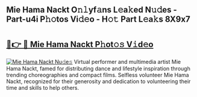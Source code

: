 ## Mie Hama Nackt O𝚗𝚕yf𝚊ns L𝚎a𝚔ed N𝚞𝚍es - Part-u4i P𝚑𝚘tos Vi𝚍𝚎o - H𝚘𝚝 Part L𝚎a𝚔s 8X9x7

# <h2><a href="http://kf5vx2q.oniu.top/?m=Mie+Hama+Nackt">🔗👉 🔴 Mie Hama Nackt P𝚑ot𝚘𝚜 V𝚒d𝚎o</a></h2>

[![Mie Hama Nackt Nu𝚍e𝚜](https://i.imgur.com/0qMVB7G.gif)](http://kf5vx2q.oniu.top/?m=Mie+Hama+Nackt)
Virtual performer and multimedia artist Mie Hama Nackt, famed for distributing dance and lifestyle inspiration through trending choreographies and compact films. Selfless volunteer Mie Hama Nackt, recognized for their generosity and dedication to volunteering their time and skills to help others.  
